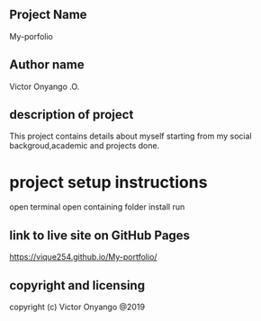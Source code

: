## Project Name
My-porfolio
## Author name
Victor Onyango .O.
## description of project
This project contains details about myself starting from my social backgroud,academic and projects done.
# project setup instructions
open terminal
open containing folder
install
run

## link to live site on GitHub Pages
https://vique254.github.io/My-portfolio/
## copyright and licensing
copyright (c) Victor Onyango  @2019
